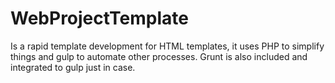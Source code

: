 # WebProjectTemplate
Is a rapid template development for HTML templates, it uses PHP to simplify things and gulp to automate other processes. Grunt is also included and integrated to gulp just in case.